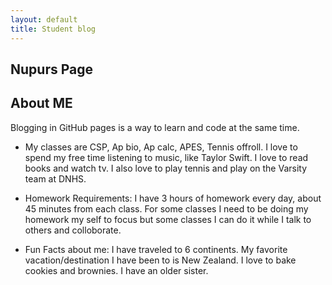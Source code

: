 ```yaml
---
layout: default
title: Student blog
---
```



## Nupurs Page 


## About ME
Blogging in GitHub pages is a way to learn and code at the same time. 

- My classes are CSP, Ap bio, Ap calc, APES, Tennis offroll. I love to spend my free time listening to music, like Taylor Swift. I love to read books and watch tv. I also love to play tennis and play on the Varsity team at DNHS.

- Homework Requirements: I have 3 hours of homework every day, about 45 minutes from each class. For some classes I need to be doing my homework my self to focus but some classes I can do it while I talk to others and colloborate. 
- Fun Facts about me: I have traveled to 6 continents. My favorite vacation/destination I have been to is New Zealand. I love to bake cookies and brownies. I have an older sister.




